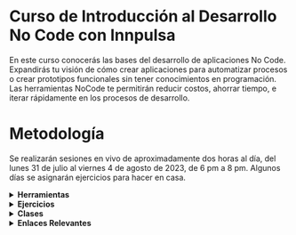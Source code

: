 # Curso de Introducción al Desarrollo No Code con Innpulsa

En este curso conocerás las bases del desarrollo de aplicaciones No Code. Expandirás tu visión de cómo crear aplicaciones para automatizar procesos o crear prototipos funcionales sin tener conocimientos en programación. Las herramientas NoCode te permitirán reducir costos, ahorrar tiempo, e iterar rápidamente en los procesos de desarrollo.

# Metodología

Se realizarán sesiones en vivo de aproximadamente dos horas al día, del lunes 31 de julio al viernes 4 de agosto de 2023, de 6 pm a 8 pm. Algunos días se asignarán ejercicios para hacer en casa.

<details>
<summary><strong>Herramientas</strong></summary>

### Resumen de la Primera Clase

En la primera clase, abordamos los siguientes temas:

1. Conceptos Básicos de Desarrollo:
   - Front-end: Interfaz de usuario con la que los usuarios interactúan directamente.
   - Back-end: Lógica y gestión de datos detrás de la interfaz de usuario.
   - Bases de Datos: Almacenamiento y organización de la información de la aplicación.
   - Integración Continua: Prácticas para implementar cambios de manera fluida y automática.

2. Herramientas Low Code y No Code:
   - Ventajas y Desventajas de estas herramientas para el desarrollo rápido de aplicaciones.
   - Ejemplos: Bubble.io y 8base.com, que permiten crear aplicaciones sin codificación tradicional.

3. Conociendo Bubble.io:
   - Explicación de los componentes visuales principales y cómo se utilizan para diseñar la interfaz de usuario.
   - Introducción al flujo de trabajo y cómo configurar acciones y respuestas a eventos.

### Resumen de la Segunda Clase

En nuestra segunda clase, exploramos los siguientes temas:

1. Componentes de Tipo Container:
   - Introducción a los componentes container y su función como contenedores visuales para otros elementos.
   - Cómo utilizar los containers para agrupar y organizar otros componentes en la interfaz de usuario.

2. Componente Input Text y Formularios:
   - Detalles sobre el componente Input Text de la sección Input Form.
   - Creación de formularios interactivos utilizando el componente Input Text para recopilar información de los usuarios.

3. Creación de Formularios y Workflows:
   - Diseño y configuración de un formulario pequeño para crear registros.
   - Establecimiento de un workflow para guardar la información del formulario en la tabla de usuarios.

4. Funcionalidad de Login y Logout:
   - Configuración de un formulario de login para autenticar a los usuarios.
   - Implementación de un botón para realizar el logout y cerrar la sesión de usuario.


</details>

<details>
<summary><strong>Ejercicios</strong></summary>

### Día 1.

Ingresar a bubble.io y crear una cuenta (Registrarse como usuario).
Interactuar con el editor de Bubble y los diferentes componentes.

### Día 2.

Crea un Formulario para hacer un registro de un usuario y configura las acciónes necesarias para realizar el registro de forma exitosa.
Crea un Formulario explorando algunos de los componentes Input Forms.

</details>

<details>
<summary><strong>Clases</strong></summary>

- Grabación de la primera clase: [YouTube](https://www.youtube.com/watch?v=fNq8sILOalo)
- Grabación de la segunda clase: [YouTube](https://www.youtube.com/watch?v=bGJM9exLg0A&list=PLxyfMWnjW2kscw0zVPDEh-J12RtmfjiUV&index=2)

</details>

<details>
<summary><strong>Enlaces Relevantes</strong></summary>

- 8base.com: [Sitio Web](https://www.8base.com/)
- Bubble.io: [Sitio Web](https://bubble.io/)
- Documentación de Bubble.io: [Documentación](https://manual.bubble.io/)
- Academia de Bubble.io: [Academia](https://bubble.io/academy)
- Ruta de Aprendizaje en Desarrollo: [roadmap.sh](https://roadmap.sh)

</details>
